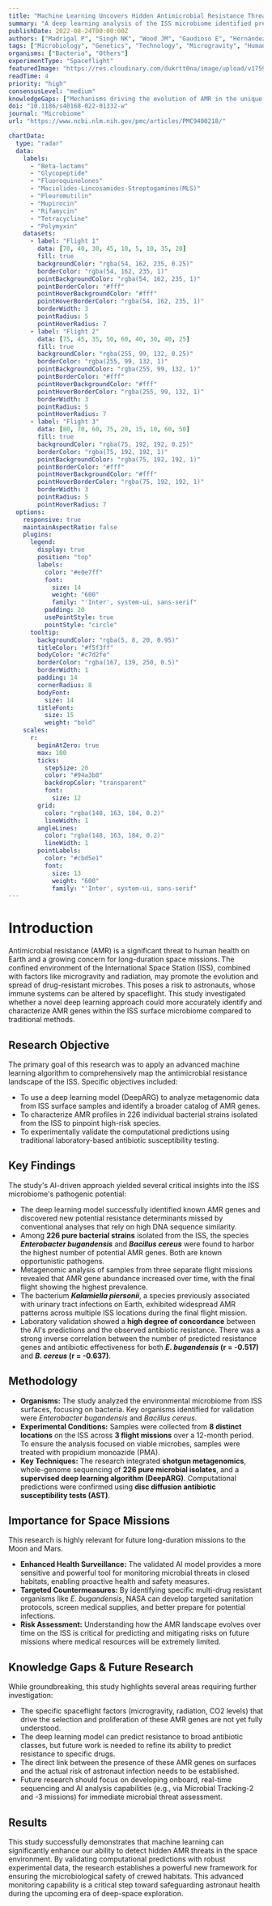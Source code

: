 ```yaml
---
title: "Machine Learning Uncovers Hidden Antimicrobial Resistance Threats on the International Space Station"
summary: "A deep learning analysis of the ISS microbiome identified previously concealed antimicrobial resistance (AMR) genes in bacteria, including potential pathogens like Enterobacter bugandensis and Bacillus cereus. The findings, validated experimentally, highlight the power of AI for monitoring microbial threats to astronaut health on long-duration missions."
publishDate: 2022-08-24T00:00:00Z
authors: ["Madrigal P", "Singh NK", "Wood JM", "Gaudioso E", "Hernández-del-Olmo F", "Mason CE", "Venkateswaran K", "Beheshti A"]
tags: ["Microbiology", "Genetics", "Technology", "Microgravity", "Human Physiology"]
organisms: ["Bacteria", "Others"]
experimentType: "Spaceflight"
featuredImage: "https://res.cloudinary.com/dukrtt0na/image/upload/v1759680127/v8fgduoxbiuh59npmy9v.jpg"
readTime: 4
priority: "high"
consensusLevel: "medium"
knowledgeGaps: ["Mechanisms driving the evolution of AMR in the unique space environment", "Predicting resistance to specific antibiotic compounds, not just broad classes", "The direct risk of transmission and infection from surface microbes to astronauts", "Real-time, on-orbit capabilities for AI-driven microbial monitoring"]
doi: "10.1186/s40168-022-01332-w"
journal: "Microbiome"
url: "https://www.ncbi.nlm.nih.gov/pmc/articles/PMC9400218/"

chartData:
  type: "radar"
  data:
    labels:
      - "Beta-lactams"
      - "Glycopeptide"
      - "Fluoroquinolones"
      - "Maciolides-Lincosamides-Streptogamines(MLS)"
      - "Pleuromutilin"
      - "Mupirocin"
      - "Rifamycin"
      - "Tetracycline"
      - "Polymyxin"
    datasets:
      - label: "Flight 1"
        data: [70, 40, 30, 45, 10, 5, 10, 35, 20]
        fill: true
        backgroundColor: "rgba(54, 162, 235, 0.25)"
        borderColor: "rgba(54, 162, 235, 1)"
        pointBackgroundColor: "rgba(54, 162, 235, 1)"
        pointBorderColor: "#fff"
        pointHoverBackgroundColor: "#fff"
        pointHoverBorderColor: "rgba(54, 162, 235, 1)"
        borderWidth: 3
        pointRadius: 5
        pointHoverRadius: 7
      - label: "Flight 2"
        data: [75, 45, 35, 50, 60, 40, 30, 40, 25]
        fill: true
        backgroundColor: "rgba(255, 99, 132, 0.25)"
        borderColor: "rgba(255, 99, 132, 1)"
        pointBackgroundColor: "rgba(255, 99, 132, 1)"
        pointBorderColor: "#fff"
        pointHoverBackgroundColor: "#fff"
        pointHoverBorderColor: "rgba(255, 99, 132, 1)"
        borderWidth: 3
        pointRadius: 5
        pointHoverRadius: 7
      - label: "Flight 3"
        data: [80, 70, 60, 75, 20, 15, 10, 60, 50]
        fill: true
        backgroundColor: "rgba(75, 192, 192, 0.25)"
        borderColor: "rgba(75, 192, 192, 1)"
        pointBackgroundColor: "rgba(75, 192, 192, 1)"
        pointBorderColor: "#fff"
        pointHoverBackgroundColor: "#fff"
        pointHoverBorderColor: "rgba(75, 192, 192, 1)"
        borderWidth: 3
        pointRadius: 5
        pointHoverRadius: 7
  options:
    responsive: true
    maintainAspectRatio: false
    plugins:
      legend:
        display: true
        position: "top"
        labels:
          color: "#e0e7ff"
          font:
            size: 14
            weight: "600"
            family: "'Inter', system-ui, sans-serif"
          padding: 20
          usePointStyle: true
          pointStyle: "circle"
      tooltip:
        backgroundColor: "rgba(5, 8, 20, 0.95)"
        titleColor: "#f5f3ff"
        bodyColor: "#c7d2fe"
        borderColor: "rgba(167, 139, 250, 0.5)"
        borderWidth: 1
        padding: 14
        cornerRadius: 8
        bodyFont:
          size: 14
        titleFont:
          size: 15
          weight: "bold"
    scales:
      r:
        beginAtZero: true
        max: 100
        ticks:
          stepSize: 20
          color: "#94a3b8"
          backdropColor: "transparent"
          font:
            size: 12
        grid:
          color: "rgba(148, 163, 184, 0.2)"
          lineWidth: 1
        angleLines:
          color: "rgba(148, 163, 184, 0.2)"
          lineWidth: 1
        pointLabels:
          color: "#cbd5e1"
          font:
            size: 13
            weight: "600"
            family: "'Inter', system-ui, sans-serif"
---
```


# Introduction
Antimicrobial resistance (AMR) is a significant threat to human health on Earth and a growing concern for long-duration space missions. The confined environment of the International Space Station (ISS), combined with factors like microgravity and radiation, may promote the evolution and spread of drug-resistant microbes. This poses a risk to astronauts, whose immune systems can be altered by spaceflight. This study investigated whether a novel deep learning approach could more accurately identify and characterize AMR genes within the ISS surface microbiome compared to traditional methods.

## Research Objective
The primary goal of this research was to apply an advanced machine learning algorithm to comprehensively map the antimicrobial resistance landscape of the ISS. Specific objectives included:
- To use a deep learning model (DeepARG) to analyze metagenomic data from ISS surface samples and identify a broader catalog of AMR genes.
- To characterize AMR profiles in 226 individual bacterial strains isolated from the ISS to pinpoint high-risk species.
- To experimentally validate the computational predictions using traditional laboratory-based antibiotic susceptibility testing.

## Key Findings
The study's AI-driven approach yielded several critical insights into the ISS microbiome's pathogenic potential:
- The deep learning model successfully identified known AMR genes and discovered new potential resistance determinants missed by conventional analyses that rely on high DNA sequence similarity.
- Among **226 pure bacterial strains** isolated from the ISS, the species **_Enterobacter bugandensis_** and **_Bacillus cereus_** were found to harbor the highest number of potential AMR genes. Both are known opportunistic pathogens.
- Metagenomic analysis of samples from three separate flight missions revealed that AMR gene abundance increased over time, with the final flight showing the highest prevalence.
- The bacterium **_Kalamiella piersonii_**, a species previously associated with urinary tract infections on Earth, exhibited widespread AMR patterns across multiple ISS locations during the final flight mission.
- Laboratory validation showed a **high degree of concordance** between the AI's predictions and the observed antibiotic resistance. There was a strong inverse correlation between the number of predicted resistance genes and antibiotic effectiveness for both **_E. bugandensis_ (r = -0.517)** and **_B. cereus_ (r = -0.637)**.

## Methodology
- **Organisms:** The study analyzed the environmental microbiome from ISS surfaces, focusing on bacteria. Key organisms identified for validation were *Enterobacter bugandensis* and *Bacillus cereus*.
- **Experimental Conditions:** Samples were collected from **8 distinct locations** on the ISS across **3 flight missions** over a 12-month period. To ensure the analysis focused on viable microbes, samples were treated with propidium monoazide (PMA).
- **Key Techniques:** The research integrated **shotgun metagenomics**, whole-genome sequencing of **226 pure microbial isolates**, and a **supervised deep learning algorithm (DeepARG)**. Computational predictions were confirmed using **disc diffusion antibiotic susceptibility tests (AST)**.

## Importance for Space Missions
This research is highly relevant for future long-duration missions to the Moon and Mars.
- **Enhanced Health Surveillance:** The validated AI model provides a more sensitive and powerful tool for monitoring microbial threats in closed habitats, enabling proactive health and safety measures.
- **Targeted Countermeasures:** By identifying specific multi-drug resistant organisms like *E. bugandensis*, NASA can develop targeted sanitation protocols, screen medical supplies, and better prepare for potential infections.
- **Risk Assessment:** Understanding how the AMR landscape evolves over time on the ISS is critical for predicting and mitigating risks on future missions where medical resources will be extremely limited.

## Knowledge Gaps & Future Research
While groundbreaking, this study highlights several areas requiring further investigation:
- The specific spaceflight factors (microgravity, radiation, CO2 levels) that drive the selection and proliferation of these AMR genes are not yet fully understood.
- The deep learning model can predict resistance to broad antibiotic classes, but future work is needed to refine its ability to predict resistance to specific drugs.
- The direct link between the presence of these AMR genes on surfaces and the actual risk of astronaut infection needs to be established.
- Future research should focus on developing onboard, real-time sequencing and AI analysis capabilities (e.g., via Microbial Tracking-2 and -3 missions) for immediate microbial threat assessment.

## Results
This study successfully demonstrates that machine learning can significantly enhance our ability to detect hidden AMR threats in the space environment. By validating computational predictions with robust experimental data, the research establishes a powerful new framework for ensuring the microbiological safety of crewed habitats. This advanced monitoring capability is a critical step toward safeguarding astronaut health during the upcoming era of deep-space exploration.